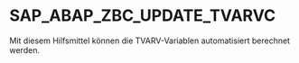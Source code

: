 # SAP_ABAP_ZBC_UPDATE_TVARVC
Mit diesem Hilfsmittel können die TVARV-Variablen automatisiert berechnet werden.
